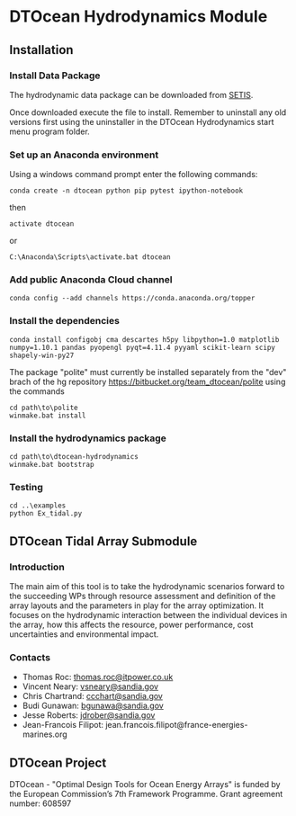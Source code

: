 # DTOcean Hydrodynamics Module

## Installation

### Install Data Package

The hydrodynamic data package can be downloaded from
[SETIS](https://setis.ec.europa.eu/dt-ocean/).

Once downloaded execute the file to install. Remember to uninstall any old
versions first using the uninstaller in the DTOcean Hydrodynamics start menu
program folder.

### Set up an Anaconda environment

Using a windows command prompt enter the following commands:

```
conda create -n dtocean python pip pytest ipython-notebook
```

then

```
activate dtocean
```

or

```
C:\Anaconda\Scripts\activate.bat dtocean
```

### Add public Anaconda Cloud channel

```
conda config --add channels https://conda.anaconda.org/topper
```

### Install the dependencies

```
conda install configobj cma descartes h5py libpython=1.0 matplotlib numpy=1.10.1 pandas pyopengl pyqt=4.11.4 pyyaml scikit-learn scipy shapely-win-py27
```

The package "polite" must currently be installed separately from the "dev"
brach of the hg repository https://bitbucket.org/team_dtocean/polite using the
commands

```
cd path\to\polite
winmake.bat install
```

### Install the hydrodynamics package

```
cd path\to\dtocean-hydrodynamics
winmake.bat bootstrap
```

### Testing

```
cd ..\examples
python Ex_tidal.py
```

## DTOcean Tidal Array Submodule

### Introduction

The main aim of this tool is to take the hydrodynamic scenarios forward
to the succeeding WPs through resource assessment and definition of the
array layouts and the parameters in play for the array optimization. It
focuses on the hydrodynamic interaction between the individual devices
in the array, how this affects the resource, power performance, cost
uncertainties and environmental impact.

### Contacts

- Thomas Roc: thomas.roc@itpower.co.uk
- Vincent Neary: vsneary@sandia.gov
- Chris Chartrand: ccchart@sandia.gov
- Budi Gunawan: bgunawa@sandia.gov
- Jesse Roberts: jdrober@sandia.gov
- Jean-Francois Filipot: jean.francois.filipot@france-energies-
  marines.org

## DTOcean Project

DTOcean - "Optimal Design Tools for Ocean Energy Arrays" is funded by the 
European Commission’s 7th Framework Programme. Grant agreement number: 608597
